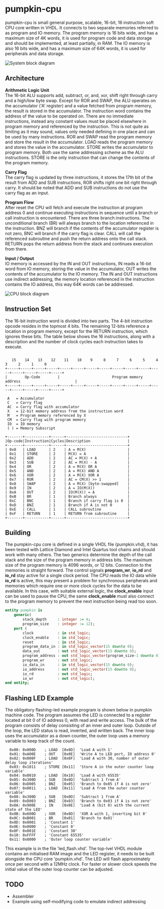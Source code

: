 
# pumpkin-cpu

pumpkin-cpu is small general purpose, scalable, 16-bit, 16 instruction soft CPU core written in VHDL. It connects to two separate memories referred to as program and IO memory. The program memory is 16 bits wide, and has a maximum size of 4K words, it is used for program code and data storage and should be implemented, at least partially, in RAM. The IO memory is also 16 bits wide, and has a maximum size of 64K words, it is used for peripherals and data storage.

![System block diagram](pictures/block1.png)


##  Architecture

**Arithmetic Logic Unit**  
The 16-bit ALU supports add, subtract, or, and, xor, shift right through carry and a high/low byte swap. Except for ROR and SWAP, the ALU operates on the accumulator ('A' register) and a value fetched from program memory, the result is stored in the accumulator. The instruction word contains the address of the value to be operated on. There are no immediate instructions, instead any constant values must be placed elsewhere in program memory and referenced by the instruction. This is not quite as limiting as it may sound, values only needed defining in one place and can be used by many instructions. ROR and SWAP read the program memory and store the result in the accumulator. LOAD reads the program memory and stores the value in the accumulator. STORE writes the accumulator to program memory. Both use the same addressing scheme as the ALU instructions. STORE is the only instruction that can change the contents of the program memory.

**Carry Flag**  
The carry flag is updated by three instructions, it stores the 17th bit of the result from ADD and SUB instructions, ROR shifts right one bit right through carry. It should be noted that ADD and SUB instructions do not use the carry flag as an input.

**Program Flow**  
After reset the CPU will fetch and execute the instruction at program address 0 and continue executing instructions in sequence until a branch or call instruction is encountered. There are three branch instructions. The unconditional branch (BR) will always branch to the location referenced in the instruction. BNZ will branch if the contents of the accumulator register is not zero, BNC will branch if the carry flag is clear. CALL will call the referenced subroutine and push the return address onto the call stack. RETURN pops the return address from the stack and continues execution from there.

**Input / Output**  
IO memory is accessed by the IN and OUT instructions, IN reads a 16-bit word from IO memory, storing the value in the accumulator, OUT writes the contents of the accumulator to the IO memory. The IN and OUT instructions use indirect addressing, the memory location referenced in the instruction contains the IO address, this way 64K words can be addressed.


![CPU block diagram](pictures/block2.png)

## Instruction Set

The 16-bit instruction word is divided into two parts. The 4-bit instruction opcode resides in the topmost 4 bits. The remaining 12-bits reference a location in program memory, except for the RETURN instruction, which ignores these bits. The table below shows the 16 instructions, along with a description and the number of clock cycles each instruction takes to execute.

```

   15    14    13    12    11    10    9     8     7     6     5     4     3     2     1     0
+-----+-----+-----+-----+-----+-----+-----+-----+-----+-----+-----+-----+-----+-----+-----+-----+
|        Op-Code        |                        Program memory address                         |
+-----+-----+-----+-----+-----+-----+-----+-----+-----+-----+-----+-----+-----+-----+-----+-----+

 A   = Accumulator 
 C   = Carry flag 
 AC  = Carry flag with accumulator 
 X   = 12-bit memory address from the instruction word 
 M   = Program memory referenced by X 
 CM  = Carry flag with program memory 
 IO  = IO memory 
 ( ) = Memory Subscript 

+-------+-----------+------+----------------------------+
|Op-code|Instruction|Cycles|Description                 |
+-------+-----------+------+----------------------------+
| 0x0   | LOAD      | 2    | A = M(X)                   |
| 0x1   | STORE     | 2    | M(X) = A                   |
| 0x2   | ADD       | 2    | AC = M(X) + A              |
| 0x3   | SUB       | 2    | AC = M(X) - A              |
| 0x4   | OR        | 2    | A = M(X) OR A              |
| 0x5   | AND       | 2    | A = M(X) AND A             |
| 0x6   | XOR       | 2    | A = M(X) XOR A             |
| 0x7   | ROR       | 2    | AC = CM(X) >> 1            |
| 0x8   | SWAP      | 2    | A = M(X) [byte-swapped]    | 
| 0x9   | IN        | 2    | A = IO(M(X))               |
| 0xA   | OUT       | 2    | IO(M(X)) = A               |
| 0xB   | BR        | 1    | Branch always              |
| 0xC   | BNC       | 1    | Branch if carry flag is 0  |
| 0xD   | BNZ       | 1    | Branch if A is not 0       |
| 0xE   | CALL      | 1    | CALL subroutine            |
| 0xF   | RETURN    | 1    | RETURN from subroutine     |
+-------+-----------+------+----------------------------+

```

## Building

The pumpkin-cpu core is defined in a single VHDL file (pumpkin.vhd), it has been tested with Lattice Diamond and Intel Quartus tool chains and should work with many others. The two generics determine the depth of the call stack and the size of the program memory in address bits. The maximum size of the program memory is 4096 words, or 12 bits. Connection to the memories is straight forward. The control signals **program_wr**, **io_rd** and **io_rd** stay active for a single clock period. The CPU reads the IO data while **io_rd** is active, this may present a problem for synchronous peripherals and memories which require one or more clock cycles for the data to be available. In this case, with suitable external logic, the **clock_enable** input can be used to pause the CPU, the same **clock_enable** must also connect to the program memory to prevent the next instruction being read too soon. 

```vhdl
entity pumpkin is
    generic(
        stack_depth     : integer := 4;
        program_size    : integer := 12);
    port (
        clock           : in std_logic;
        clock_enable    : in std_logic;
        reset           : in std_logic;
        program_data_in : in std_logic_vector(15 downto 0);
        data_out        : out std_logic_vector(15 downto 0);
        program_address : out std_logic_vector(program_size-1 downto 0);
        program_wr      : out std_logic;
        io_data_in      : in std_logic_vector(15 downto 0);
        io_address      : out std_logic_vector(15 downto 0);
        io_rd           : out std_logic;
        io_wr           : out std_logic);
end entity;
```

## Flashing LED Example

The obligatory flashing-led example program is shown below in pumpkin machine code. The program assumes the LED is connected to a register located at bit 0 of IO address 0, with read and write access. The bulk of the program consists of delay consisting of an inner and outer loop. Outside of the loop, the LED status is read, inverted, and written back. The inner loop uses the accumulator as a down counter, the outer loop uses a memory variable to keep track of the count.

```
  0x00: 0x000D    ; LOAD  [0x0D]  'Load A with 1'
  0x01: 0xA00E    ; OUT   [0x0E]  'Write A to LED port, IO address 0'
  0x02: 0x000F    ; LOAD  [0x0F]  'Load A with 30, number of outer delay loop iterations'
  0x03: 0x1011    ; STORE [0x11]  'Store A in the outer counter loop variable'
  0x04: 0x0010    ; LOAD  [0x10]  'Load A with 65535'
  0x05: 0x300D    ; SUB   [0x0D]  'Subtract 1 from A'
  0x06: 0xD005    ; BNZ   [0x05]  'Branch to 0x05 if A is not zero'
  0x07: 0x0011    ; LOAD  [0x11]  'Load A from the outer counter variable'
  0x08: 0x300D    ; SUB   [0x0D]  'Subtract 1 from A'
  0x09: 0xD003    ; BNZ   [0x03]  'Branch to 0x03 if A is not zero'
  0x0A: 0x900E    ; IN    [0x0E]  'Load A (bit 0) with the current state of the LED'
  0x0B: 0x600D    ; XOR   [0x0D]  'XOR A with 1, inverting bit 0'
  0x0C: 0xB001    ; BR    [0x01]  'Branch to 0x01'
  0x0D: 0x0001    ; 'Constant 1' 
  0x0E: 0x0000    ; 'Constant 0'
  0x0F: 0x001E    ; 'Constant 30'
  0x10: 0xFFFF    ; 'Constant 65535'
  0x11: 0x0000    ; 'Outer loop counter variable'
```

This example is in the file 'led_flash.vhd'. The top-lvel VHDL module contains an initialised RAM image and the LED register, it needs to be built alongside the CPU core 'pumpkin.vhd'. The LED will flash approximately once per second with a 12MHz clock. For faster or slower clock speeds the initial value of the outer loop counter can be adjusted.

## TODO

* Assembler
* Example using self-modifying code to emulate indirect addressing
